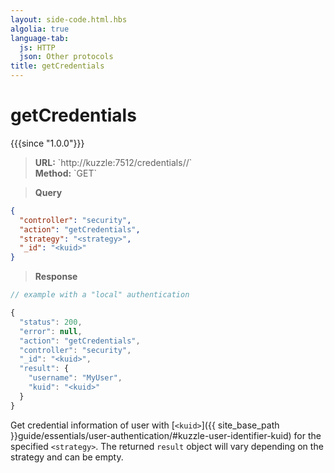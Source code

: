 ```yaml
---
layout: side-code.html.hbs
algolia: true
language-tab:
  js: HTTP
  json: Other protocols
title: getCredentials
---
```



# getCredentials

{{{since "1.0.0"}}}



<blockquote class="js">
<p>
<b>URL:</b> `http://kuzzle:7512/credentials/<strategy>/<kuid>`  
</br><b>Method:</b> `GET`  
</p>
</blockquote>

<blockquote class="json">
<p>
<b>Query</b>
</p>
</blockquote>

```json
{
  "controller": "security",
  "action": "getCredentials",
  "strategy": "<strategy>",
  "_id": "<kuid>"
}
```

>**Response**

```javascript
// example with a "local" authentication

{
  "status": 200,
  "error": null,
  "action": "getCredentials",
  "controller": "security",
  "_id": "<kuid>",
  "result": {
    "username": "MyUser",
    "kuid": "<kuid>"
  }
}
```

Get credential information of user with [`<kuid>`]({{ site_base_path }}guide/essentials/user-authentication/#kuzzle-user-identifier-kuid) for the specified `<strategy>`. The returned `result` object will vary depending on the strategy and can be empty.
